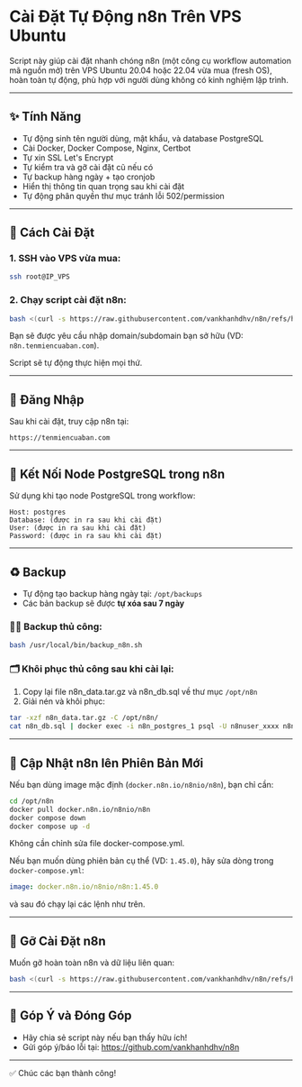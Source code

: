 # Cài Đặt Tự Động n8n Trên VPS Ubuntu

Script này giúp cài đặt nhanh chóng n8n (một công cụ workflow automation mã nguồn mở) trên VPS Ubuntu 20.04 hoặc 22.04 vừa mua (fresh OS), hoàn toàn tự động, phù hợp với người dùng không có kinh nghiệm lập trình.

---

## ✨ Tính Năng
- Tự động sinh tên người dùng, mật khẩu, và database PostgreSQL
- Cài Docker, Docker Compose, Nginx, Certbot
- Tự xin SSL Let's Encrypt
- Tự kiểm tra và gỡ cài đặt cũ nếu có
- Tự backup hàng ngày + tạo cronjob
- Hiển thị thông tin quan trọng sau khi cài đặt
- Tự động phân quyền thư mục tránh lỗi 502/permission

---

## 📄 Cách Cài Đặt

### 1. SSH vào VPS vừa mua:
```bash
ssh root@IP_VPS
```

### 2. Chạy script cài đặt n8n:
```bash
bash <(curl -s https://raw.githubusercontent.com/vankhanhdhv/n8n/refs/heads/main/install_n8n.sh)
```

Bạn sẽ được yêu cầu nhập domain/subdomain bạn sở hữu (VD: `n8n.tenmiencuaban.com`).

Script sẽ tự động thực hiện mọi thứ.

---

## 🚪 Đăng Nhập
Sau khi cài đặt, truy cập n8n tại:
```
https://tenmiencuaban.com
```

---

## 🧰 Kết Nối Node PostgreSQL trong n8n
Sử dụng khi tạo node PostgreSQL trong workflow:
```
Host: postgres
Database: (được in ra sau khi cài đặt)
User: (được in ra sau khi cài đặt)
Password: (được in ra sau khi cài đặt)
```

---

## ♻️ Backup
- Tự động tạo backup hàng ngày tại: `/opt/backups`
- Các bản backup sẽ được **tự xóa sau 7 ngày**

### 🧑‍💻 Backup thủ công:
```bash
bash /usr/local/bin/backup_n8n.sh
```

### 🗂 Khôi phục thủ công sau khi cài lại:
1. Copy lại file n8n_data.tar.gz và n8n_db.sql về thư mục `/opt/n8n`
2. Giải nén và khôi phục:
```bash
tar -xzf n8n_data.tar.gz -C /opt/n8n/
cat n8n_db.sql | docker exec -i n8n_postgres_1 psql -U n8nuser_xxxx n8n_xxxx
```

---

## 🚀 Cập Nhật n8n lên Phiên Bản Mới
Nếu bạn dùng image mặc định (`docker.n8n.io/n8nio/n8n`), bạn chỉ cần:
```bash
cd /opt/n8n
docker pull docker.n8n.io/n8nio/n8n
docker compose down
docker compose up -d
```

Không cần chỉnh sửa file docker-compose.yml.

Nếu bạn muốn dùng phiên bản cụ thể (VD: `1.45.0`), hãy sửa dòng trong `docker-compose.yml`:
```yaml
image: docker.n8n.io/n8nio/n8n:1.45.0
```
và sau đó chạy lại các lệnh như trên.

---

## 🚫 Gỡ Cài Đặt n8n
Muốn gỡ hoàn toàn n8n và dữ liệu liên quan:
```bash
bash <(curl -s https://raw.githubusercontent.com/vankhanhdhv/n8n/refs/heads/main/uninstall_n8n.sh)
```

---

## 💬 Góp Ý và Đóng Góp
- Hãy chia sẻ script này nếu bạn thấy hữu ích!
- Gửi góp ý/báo lỗi tại: https://github.com/vankhanhdhv/n8n

---

✅ Chúc các bạn thành công!
